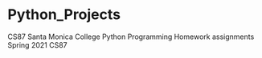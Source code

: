 # Python_Projects
CS87 Santa Monica College
Python Programming
Homework assignments
Spring 2021 CS87
